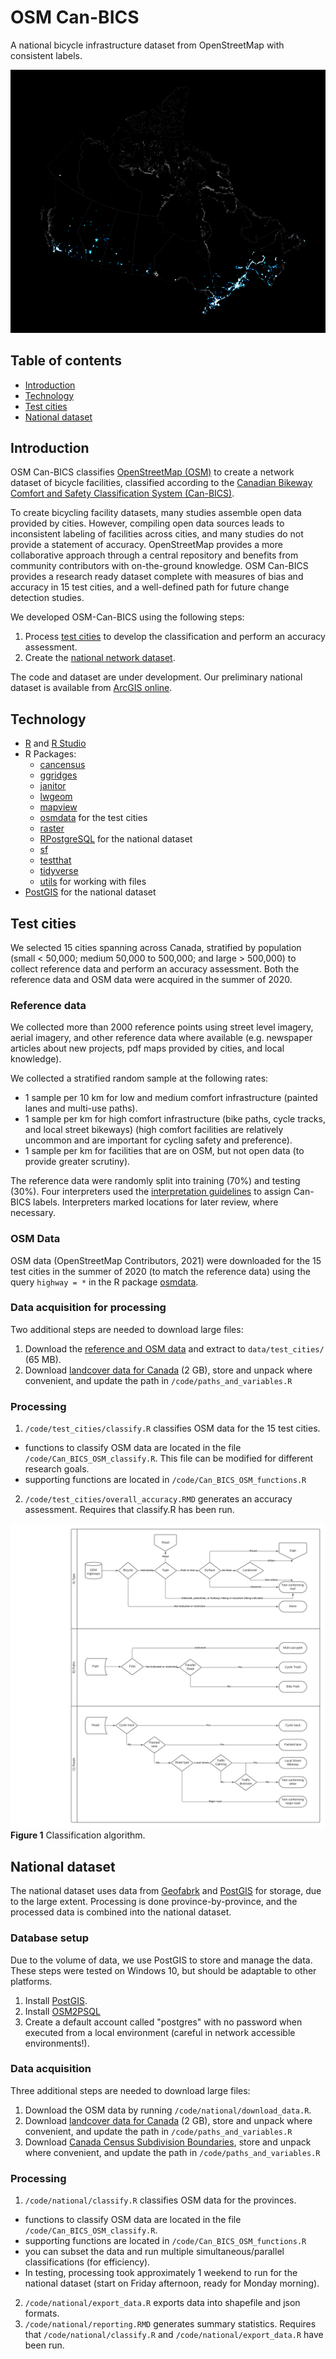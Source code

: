 # OSM Can-BICS
A national bicycle infrastructure dataset from OpenStreetMap with consistent 
labels.

![Bicycle facilities across Canada](figures/glow.png?raw=true "Bicycle facilities across Canada")

## Table of contents

* [Introduction](#introduction)
* [Technology](#technology)
* [Test cities](#test-cities)
* [National dataset](#national-dataset)

## Introduction
OSM Can-BICS classifies [OpenStreetMap (OSM)](https://www.openstreetmap.org/) to 
create a network dataset of bicycle facilities, classified according to the 
[Canadian Bikeway Comfort and Safety Classification System (Can-BICS)](https://www.canada.ca/en/public-health/services/reports-publications/health-promotion-chronic-disease-prevention-canada-research-policy-practice/vol-40-no-9-2020/canbics-classification-system-naming-convention-cycling-infrastructure.html). 

To create bicycling facility datasets, many studies assemble open data provided 
by cities. However, compiling open data sources leads to inconsistent labeling 
of facilities across cities, and many studies do not provide a statement of 
accuracy. OpenStreetMap provides a more collaborative approach through a central 
repository and benefits from community contributors with on-the-ground 
knowledge. OSM Can-BICS provides a research ready dataset complete with measures 
of bias and accuracy in 15 test cities, and a well-defined path for future change 
detection studies.

We developed OSM-Can-BICS using the following steps:

1. Process [test cities](#test-cities) to develop the classification and 
perform an accuracy assessment.
2. Create the [national network dataset](#national-dataset).

The code and dataset are under development. Our preliminary national dataset is 
available from [ArcGIS online](https://arcg.is/0eyGy9).

## Technology

* [R](https://www.r-project.org/) and [R Studio](https://www.rstudio.com/)
* R Packages:
  * [cancensus](https://mountainmath.github.io/cancensus/index.html)
  * [ggridges](https://www.rdocumentation.org/packages/ggridges/versions/0.5.3)
  * [janitor](https://www.rdocumentation.org/packages/janitor/versions/2.1.0)
  * [lwgeom](https://cran.r-project.org/web/packages/lwgeom/index.html)
  * [mapview](https://r-spatial.github.io/mapview/)
  * [osmdata](https://github.com/ropensci/osmdata) for the test cities
  * [raster](https://cran.r-project.org/web/packages/raster/index.html)
  * [RPostgreSQL](https://cran.r-project.org/web/packages/RPostgreSQL/index.html) for the national dataset
  * [sf](https://r-spatial.github.io/sf/)
  * [testthat](https://testthat.r-lib.org/)
  * [tidyverse](https://www.tidyverse.org/packages/)
  * [utils](https://cran.r-project.org/web/packages/R.utils/index.html) for 
  working with files
* [PostGIS](https://PostGIS.net/) for the national dataset

## Test cities
We selected 15 cities spanning across Canada, stratified by population 
(small < 50,000; medium 50,000 to 500,000; and large > 500,000) to 
collect reference data and perform an accuracy assessment. Both the 
reference data and OSM data were acquired in the summer of 2020.

### Reference data
We collected more than 2000 reference points using street level imagery, aerial 
imagery, and other reference data where available (e.g. newspaper articles about 
new projects, pdf maps provided by cities, and local knowledge). 

We collected a stratified random sample at the following rates:

* 1 sample per 10 km for low and medium comfort infrastructure (painted lanes 
and multi-use paths).
* 1 sample per km for high comfort infrastructure (bike paths, cycle tracks, and 
local street bikeways) (high comfort facilities are relatively uncommon and are 
important for cycling safety and preference). 
* 1 sample per km for facilities that are on OSM, but not open data (to provide 
greater scrutiny). 

The reference data were randomly split into training (70%) and testing (30%). 
Four interpreters used the [interpretation guidelines](https://docs.google.com/document/d/1M5wUzod1OPEfSOnpgzl4S9QM92IbeKEwJr7UVeX_zn8/edit?usp=sharing) 
to assign Can-BICS labels. Interpreters marked locations for later review, 
where necessary.

### OSM Data
OSM data (OpenStreetMap Contributors, 2021) were downloaded for the 15 test 
cities in the summer of 2020 (to match the reference data) using the query 
`highway = *` in the R package [osmdata](https://cran.r-project.org/web/packages/osmdata/index.html).

### Data acquisition for processing
Two additional steps are needed to download large files:
1. Download the [reference and OSM data](https://www.dropbox.com/s/bd6tjq0rhznfa90/test_cities.zip?dl=0) and extract to `data/test_cities/` (65 MB).
2. Download [landcover data for Canada](https://ftp.maps.canada.ca/pub/nrcan_rncan/Land-cover_Couverture-du-sol/canada-landcover_canada-couverture-du-sol/CanadaLandcover2015.zip) (2 GB), store and unpack where convenient, and update the path in `/code/paths_and_variables.R`

### Processing
1. `/code/test_cities/classify.R` classifies OSM data for the 15 test cities.
  * functions to classify OSM data are located in the file `/code/Can_BICS_OSM_classify.R`. 
  This file can be modified for different research goals.
  * supporting functions are located in `/code/Can_BICS_OSM_functions.R`
2. `/code/test_cities/overall_accuracy.RMD` generates an accuracy assessment. 
Requires that classify.R has been run.

![Classification algorithm](figures/classify.png?raw=true "Classification algorithm")
**Figure 1** Classification algorithm.

## National dataset
The national dataset uses data from 
[Geofabrk](https://www.geofabrik.de/data/) and [PostGIS](https://postgis.net/) for 
storage, due to the large extent. Processing is done province-by-province, and 
the processed data is combined into the national dataset.

### Database setup
Due to the volume of data, we use PostGIS to store and manage the data. These 
steps were tested on Windows 10, but should be adaptable to other platforms.
1. Install [PostGIS](https://postgis.net/windows_downloads/). 
2. Install [OSM2PSQL](https://osm2pgsql.org/doc/install.html#installing-on-windows)
3. Create a default account called "postgres" with no password when executed 
from a local environment (careful in network accessible environments!).

### Data acquisition
Three additional steps are needed to download large files:
1. Download the OSM data by running `/code/national/download_data.R`. 
2. Download [landcover data for Canada](https://ftp.maps.canada.ca/pub/nrcan_rncan/Land-cover_Couverture-du-sol/canada-landcover_canada-couverture-du-sol/CanadaLandcover2015.zip) (2 GB), store and unpack where convenient, and update the path in `/code/paths_and_variables.R`
3. Download [Canada Census Subdivision Boundaries](https://www12.statcan.gc.ca/census-recensement/2011/geo/bound-limit/bound-limit-2016-eng.cfm), 
store and unpack where convenient, and update the path in `/code/paths_and_variables.R`

### Processing
1. `/code/national/classify.R` classifies OSM data for the provinces.
  * functions to classify OSM data are located in the file `/code/Can_BICS_OSM_classify.R`. 
  * supporting functions are located in `/code/Can_BICS_OSM_functions.R`
  * you can subset the data and run multiple simultaneous/parallel classifications (for efficiency).
  * In testing, processing took approximately 1 weekend to run for the national 
  dataset (start on Friday afternoon, ready for Monday morning).
2. `/code/national/export_data.R` exports data into shapefile and json formats.
3. `/code/national/reporting.RMD` generates summary statistics. 
Requires that `/code/national/classify.R` and `/code/national/export_data.R` have been run.
